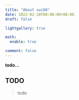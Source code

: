 ```yaml
---
title: "About xwi88"
date: 2022-02-28T00:00:00+08:00
draft: false

lightgallery: true

math:
  enable: true

comment: false
---
```


**todo...**

## TODO

>todo
